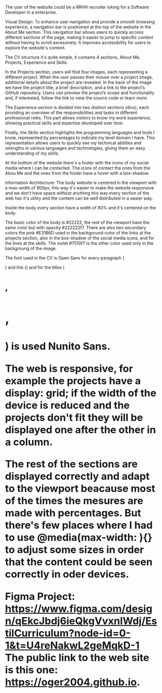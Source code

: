 The user of the website could be a RRHH recruiter loking for a Software Developer in a enterprise.


Visual Design:
To enhance user navigation and provide a smooth browsing experience, a navigation bar is positioned at the top of the website in the About Me section. This navigation bar allows users to quickly access different sections of the page, making it easier to jump to specific content without having to scroll excessively. It improves accessibility for users to explore the website's content.

The CV structure it's quite simple, it contains 4 sections, About Me, Projects, Experience and Skills. 

In the Projects section, users will find four images, each representing a different project. When the user passes their mouse over a project image, additional details about the project are revealed. In the back of the image we have the project title, a brief description, and a link to the project’s GitHub repository. Users can preview the project’s scope and functionality and, if interested, follow the link to view the source code or learn more.

The Experience section is divided into two distinct sections (divs), each providing an overview of the responsibilities and tasks in different professional roles. This part allows visitors to know my work experience, showing practical skills and expertise developed over time.

Finally, the Skills section highlights the programming languages and tools I know, represented by percentages to indicate my level domain I have. This representation allows users to quickly see my technical abilities and strengths in various languages and technologies, giving them an easy understanding of my skills.

At the bottom of the website there's a footer with the icons of my social media where I can be contacted. The icons of contact the ones from the Abou Me and the ones from the footer have a hover with a box-shadow.



Information Architecture:
The body website is centered in the viewport with a max-width of 900px, this way it's easier to make the website responsive and we don't have space without anything this way every section of the web has it's utility and the content can be well distributed in a easier way.

Inside the body every section have a width of 80% and it's centered on the body.

The basic color of the body is #22222, the rest of the viewport have the same color but with opacity #222222f7. There are also two secondary colors the pink #E31B6D used in the backgorund-color of the links at the projects section, also in the box-shadow of the social media icons, and for the lines at the skills. The violet #7510f7 is the other color used only in the backgroung of the image.

The font used in the CV is Open Sans for every paragraph (<p>) and link (<a>) and for the titles (<h1>, <h2>, <h3>) is used Nunito Sans.

The web is responsive, for example the projects have a display: grid; if the width of the device is reduced and the projects don't fit they will be displayed one after the other in a column.

The rest of the sections are displayed correctly and adapt to the viewport beacause most of the times the mesures are made with percentages. But there's few places where I had to use @media(max-width: ){} to adjust some sizes in order that the content could be seen correctly in oder devices.


Figma Project: https://www.figma.com/design/qEkcJbdj6ieQkgVvxnlWdj/EstilCurriculum?node-id=0-1&t=U4reNakwL2geMqkD-1
The public link to the web site is this one: https://oger2004.github.io.
